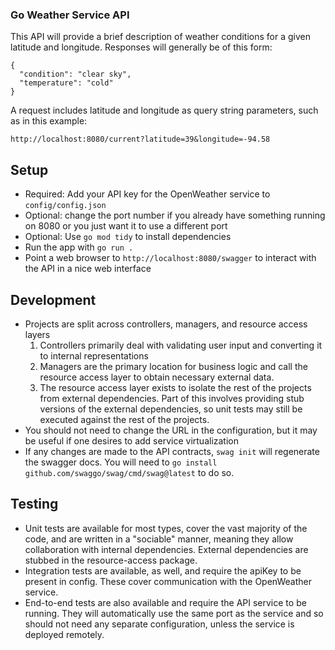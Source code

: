 ### Go Weather Service API

This API will provide a brief description of weather conditions for a given latitude and longitude. Responses will generally be of this form:

```
{
  "condition": "clear sky",
  "temperature": "cold"
}
```

A request includes latitude and longitude as query string parameters, such as in this example:

```
http://localhost:8080/current?latitude=39&longitude=-94.58
```

## Setup

* Required: Add your API key for the OpenWeather service to `config/config.json`
* Optional: change the port number if you already have something running on 8080 or you just want it to use a different port
* Optional: Use `go mod tidy` to install dependencies
* Run the app with `go run .`
* Point a web browser to `http://localhost:8080/swagger` to interact with the API in a nice web interface

## Development

* Projects are split across controllers, managers, and resource access layers
  1. Controllers primarily deal with validating user input and converting it to internal representations
  1. Managers are the primary location for business logic and call the resource access layer to obtain necessary external data.
  1. The resource access layer exists to isolate the rest of the projects from external dependencies. Part of this involves providing stub versions of the external dependencies, so unit tests may still be executed against the rest of the projects.
* You should not need to change the URL in the configuration, but it may be useful if one desires to add service virtualization
* If any changes are made to the API contracts, `swag init` will regenerate the swagger docs. You will need to `go install github.com/swaggo/swag/cmd/swag@latest` to do so.

## Testing

* Unit tests are available for most types, cover the vast majority of the code, and are written in a "sociable" manner, meaning they allow collaboration with internal dependencies. External dependencies are stubbed in the resource-access package.
* Integration tests are available, as well, and require the apiKey to be present in config. These cover communication with the OpenWeather service.
* End-to-end tests are also available and require the API service to be running. They will automatically use the same port as the service and so should not need any separate configuration, unless the service is deployed remotely.
